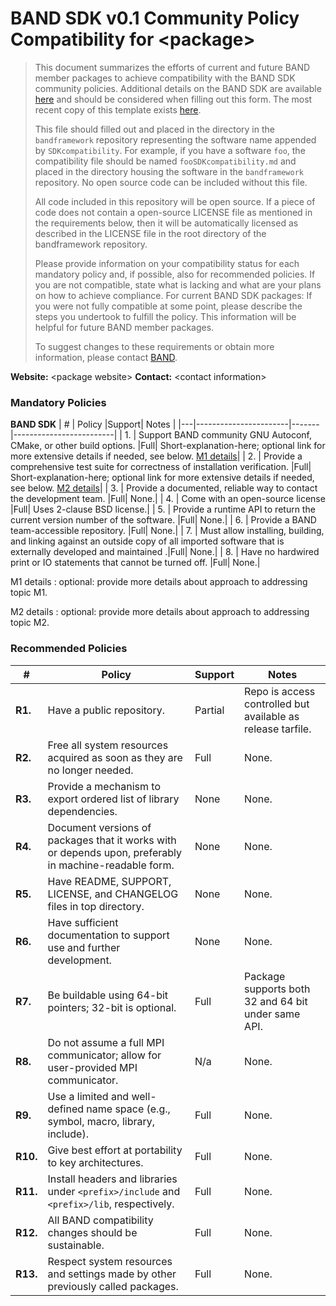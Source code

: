 # BAND SDK v0.1 Community Policy Compatibility for \<package\>


> This document summarizes the efforts of current and future BAND member packages to achieve compatibility with the BAND SDK community policies.  Additional details on the BAND SDK are available [here](https://github.com/bandframework/bandframework/resources/sdk/bandsdk.md) and should be considered when filling out this form. The most recent copy of this template exists [here](https://github.com/bandframework/bandframework/resources/sdk/template.md).
>
> This file should filled out and placed in the directory in the `bandframework` repository representing the software name appended by `SDKcompatibility`.  For example, if you have a software `foo`, the compatibility file should be named `fooSDKcompatibility.md` and placed in the directory housing the software in the `bandframework` repository. No open source code can be included without this file.
>
> All code included in this repository will be open source.  If a piece of code does not contain a open-source LICENSE file as mentioned in the requirements below, then it will be automatically licensed as described in the LICENSE file in the root directory of the bandframework repository.
>
> Please provide information on your compatibility status for each mandatory policy and, if possible, also for recommended policies. If you are not compatible, state what is lacking and what are your plans on how to achieve compliance. For current BAND SDK packages: If you were not fully compatible at some point, please describe the steps you undertook to fulfill the policy. This information will be helpful for future BAND member packages.
>
> To suggest changes to these requirements or obtain more information, please contact [BAND](https://bandframework.github.io).


**Website:** \<package website\>
**Contact:** \<contact information\>


### Mandatory Policies

**BAND SDK**
| # | Policy                 |Support| Notes                   |
|---|-----------------------|-------|-------------------------|
| 1. | Support BAND community GNU Autoconf, CMake, or other build options. |Full| Short-explanation-here; optional link for more extensive details if needed, see below. [M1 details](#m1-details)|
| 2. | Provide a comprehensive test suite for correctness of installation verification. |Full| Short-explanation-here; optional link for more extensive details if needed, see below. [M2 details](#m2-details)|
| 3. | Provide a documented, reliable way to contact the development team. |Full| None.|
| 4. | Come with an open-source license |Full| Uses 2-clause BSD license.|
| 5. | Provide a runtime API to return the current version number of the software. |Full| None.|
| 6. | Provide a BAND team-accessible repository. |Full| None.|
| 7. | Must allow installing, building, and linking against an outside copy of all imported software that is externally developed and maintained .|Full| None.|
| 8. |  Have no hardwired print or IO statements that cannot be turned off. |Full| None.|

M1 details <a id="m1-details"></a>: optional: provide more details about approach to addressing topic M1.

M2 details <a id="m2-details"></a>: optional: provide more details about approach to addressing topic M2.

### Recommended Policies

| # | Policy                 |Support| Notes                   |
|---|------------------------|-------|-------------------------|
|**R1.**| Have a public repository. |Partial| Repo is access controlled but available as release tarfile. |
|**R2.**| Free all system resources acquired as soon as they are no longer needed. |Full| None. |
|**R3.**| Provide a mechanism to export ordered list of library dependencies. |None| None. |
|**R4.**| Document versions of packages that it works with or depends upon, preferably in machine-readable form.  |None| None. |
|**R5.**| Have README, SUPPORT, LICENSE, and CHANGELOG files in top directory.  |None| None. |
|**R6.**| Have sufficient documentation to support use and further development.  |None| None. |
|**R7.**| Be buildable using 64-bit pointers; 32-bit is optional. |Full| Package supports both 32 and 64 bit under same API.|
|**R8.**| Do not assume a full MPI communicator; allow for user-provided MPI communicator. |N/a| None. |
|**R9.**| Use a limited and well-defined name space (e.g., symbol, macro, library, include). |Full| None.|
|**R10.**| Give best effort at portability to key architectures. |Full| None.|
|**R11.**| Install headers and libraries under `<prefix>/include` and `<prefix>/lib`, respectively. |Full| None.|
|**R12.**| All BAND compatibility changes should be sustainable. |Full| None.|
|**R13.**| Respect system resources and settings made by other previously called packages. |Full| None.|
